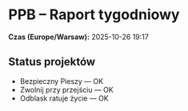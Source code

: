 # PPB – Raport tygodniowy
**Czas (Europe/Warsaw):** 2025-10-26 19:17

## Status projektów
- Bezpieczny Pieszy — OK
- Zwolnij przy przejściu — OK
- Odblask ratuje życie — OK

